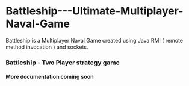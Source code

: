 # Battleship---Ultimate-Multiplayer-Naval-Game
Battleship is a Multiplayer Naval Game created using Java RMI ( remote method invocation ) and sockets.
 
### Battleship - Two Player strategy game

#### More documentation coming soon
